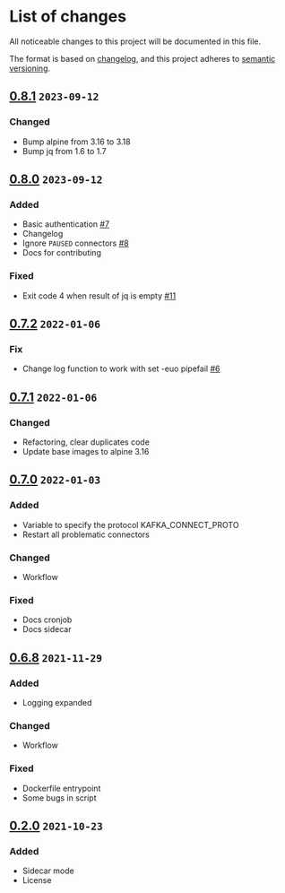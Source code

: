 # List of changes

All noticeable changes to this project will be documented in this file.

The format is based on [changelog][keepachangelog], and this project adheres
to [semantic versioning][semver].

## [0.8.1][] `2023-09-12`

### Changed

* Bump alpine from 3.16 to 3.18
* Bump jq from 1.6 to 1.7

## [0.8.0][] `2023-09-12`

### Added

* Basic authentication [#7](https://github.com/sentoz/kafka-connect-restart/issues/7)
* Changelog
* Ignore `PAUSED` connectors [#8](https://github.com/sentoz/kafka-connect-restart/issues/8)
* Docs for contributing

### Fixed

* Exit code 4 when result of jq is empty [#11](https://github.com/sentoz/kafka-connect-restart/issues/11)

## [0.7.2][] `2022-01-06`

### Fix

* Change log function to work with set -euo pipefail
  [#6](https://github.com/sentoz/kafka-connect-restart/pull/6)

## [0.7.1][] `2022-01-06`

### Changed

* Refactoring, clear duplicates code
* Update base images to alpine 3.16

## [0.7.0][] `2022-01-03`

### Added

* Variable to specify the protocol KAFKA_CONNECT_PROTO
* Restart all problematic connectors

### Changed

* Workflow

### Fixed

* Docs cronjob
* Docs sidecar

## [0.6.8][] `2021-11-29`

### Added

* Logging expanded

### Changed

* Workflow

### Fixed

* Dockerfile entrypoint
* Some bugs in script

## [0.2.0][] `2021-10-23`

### Added

* Sidecar mode
* License

<!-- Links -->

[keepachangelog]: https://keepachangelog.com/ru/1.0.0/
[semver]: https://semver.org/spec/v2.0.0.html

<!-- Tags -->

[0.8.1]: https://github.com/sentoz/kafka-connect-restart/tree/0.8.1
[0.8.0]: https://github.com/sentoz/kafka-connect-restart/tree/0.8.0
[0.7.2]: https://github.com/sentoz/kafka-connect-restart/tree/0.7.2
[0.7.1]: https://github.com/sentoz/kafka-connect-restart/tree/0.7.1
[0.7.0]: https://github.com/sentoz/kafka-connect-restart/tree/0.7.0
[0.6.8]: https://github.com/sentoz/kafka-connect-restart/tree/0.6.8
[0.2.0]: https://github.com/sentoz/kafka-connect-restart/tree/0.2.0
